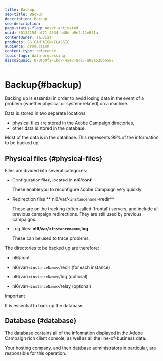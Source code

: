 ```yaml
---
title: Backup
seo-title: Backup
description: Backup
seo-description: 
page-status-flag: never-activated
uuid: 50134154-a671-4534-b48d-a9e2c42e8f1a
contentOwner: sauviat
products: SG_CAMPAIGN/CLASSIC
audience: production
content-type: reference
topic-tags: data-processing
discoiquuid: 870ab0f2-1bd7-42e7-8d83-a08a520b6587
---
```


# Backup{#backup}

Backing up is essential in order to avoid losing data in the event of a problem (whether physical or system-related) on a machine.

Data is stored in two separate locations:

* physical files are stored in the Adobe Campaign directories,
* other data is stored in the database.

Most of the data is in the database. This represents 99% of the information to be backed up.

## Physical files {#physical-files}

Files are divided into several categories:

* Configuration files, located in **nl6/conf**

  These enable you to reconfigure Adobe Campaign very quickly. 

* Redirection files ** nl6/var/`<instancename>`/redir**

  These are on the tracking (often called 'frontal') servers, and include all previous campaign redirections. They are still used by previous campaigns.

* Log files: **nl6/var/`<instancename>`/log**

  These can be used to trace problems.

The directories to be backed up are therefore:

* nl6/conf

* nl6/var/`<instanceName>`/redir (for each instance)

* nl6/var/`<instanceName>`/log (optional)

* nl6/var/`<instanceName>`/relay (optional)  

>[!IMPORTANT]
>
>It is essential to back up the database.

## Database {#database}

The database contains all of the information displayed in the Adobe Campaign rich client console, as well as all the line-of-business data.

Your hosting company, and their database administrators in particular, are responsible for this operation. 
